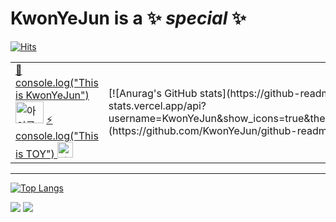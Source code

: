  <!-- [![이미지](logo.gif)](https://mymain-e6d56.web.app/) |[![아이콘](key.ico)](http://monkeyhappy.kro.kr/)
 --- | ---
console.log("This is KwonYeJun")  |  console.log("This is TOY") -->
# KwonYeJun is a ✨ _special_ ✨ 

[![Hits](https://hits.seeyoufarm.com/api/count/incr/badge.svg?url=https%3A%2F%2Fgithub.com%2FKwonYeJun&count_bg=%234295B1&title_bg=%2332E29F&icon=&icon_color=%23E7E7E7&title=hits&edge_flat=false)](https://hits.seeyoufarm.com)
  <!-- <a href="https://mymain-e6d56.web.app/"> 👋 console.log("This is KwonYeJun") <img src="logo.ico" alt="아이콘" style="width:45px; height:35px;"></a>  <a href="http://monkeyhappy.kro.kr/">⚡ console.log("This is TOY") <img src="key.ico" alt="아이콘" style="width:25px; height:25px;"></a> [![Anurag's GitHub stats](https://github-readme-stats.vercel.app/api?username=KwonYeJun&show_icons=true&theme=radical)](https://github.com/KwonYeJun/github-readme-stats) -->
<!-- 
 <style>
table {
  border-collapse: collapse;
}

table, th, td {
  border: none;
}
</style>

| <a href="https://mymain-e6d56.web.app/">👋 console.log("This is KwonYeJun") <img src="logo.ico" alt="아이콘" style="width:45px; height:35px;"></a>  <a href="http://monkeyhappy.kro.kr/">⚡ console.log("This is TOY") <img src="key.ico" alt="아이콘" style="width:25px; height:25px;"></a> | [![Anurag's GitHub stats](https://github-readme-stats.vercel.app/api?username=KwonYeJun&show_icons=true&theme=radical)](https://github.com/KwonYeJun/github-readme-stats) |
| ----------------------------------------------------------------------------------------------------------- | --------------------------------------------------------------------------------------------------------- | -->
<style>
table {
  border-collapse: collapse;
}

table, th, td {
  border: none;
}
</style>

<table>
  <tr>
    <td><a href="https://mymain-e6d56.web.app/">👋 console.log("This is KwonYeJun") <img src="logo.ico" alt="아이콘" style="width:45px; height:35px;"></a>
     <a href="http://monkeyhappy.kro.kr/">⚡ console.log("This is TOY") <img src="key.ico" alt="아이콘" style="width:25px; height:25px;"></a>
    </td>
    <td>[![Anurag's GitHub stats](https://github-readme-stats.vercel.app/api?username=KwonYeJun&show_icons=true&theme=radical)](https://github.com/KwonYeJun/github-readme-stats)</td>
  </tr>
</table>

----


[![Top Langs](https://github-readme-stats.vercel.app/api/top-langs/?username=KwonYeJun&layout=compact&theme=radical)](https://github.com/KwonYeJun/github-readme-stats)

<img src="https://img.shields.io/badge/Firebase-FFCA28?style=flat-square&logo=firebase&logoColor=white"/>
<img src="https://img.shields.io/badge/React-00F4F3?style=flat-square&logo=react&logoColor=white"/>


<!--
**KwonYeJun/KwonYeJun** is a ✨ _special_ ✨ repository because its `README.md` (this file) appears on your GitHub profile.

Here are some ideas to get you started:

- 🔭 I’m currently working on ...
- 🌱 I’m currently learning ...
- 👯 I’m looking to collaborate on ...
- 🤔 I’m looking for help with ...
- 💬 Ask me about ...
- 📫 How to reach me: ...
- 😄 Pronouns: ...
- ⚡ Fun fact: ...
-->

